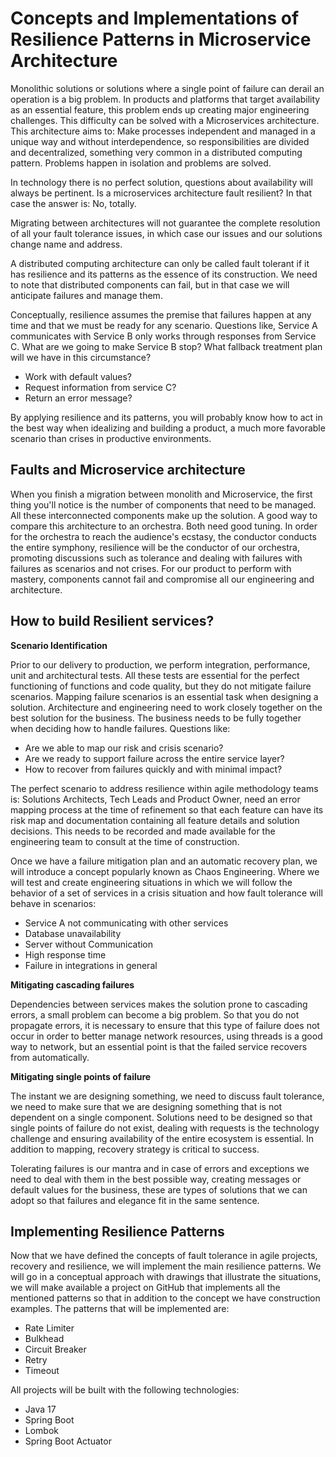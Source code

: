 # Concepts and Implementations of Resilience Patterns in Microservice Architecture

Monolithic solutions or solutions where a single point of failure can derail an operation is a big problem. In products and platforms that target availability as an essential feature, this problem ends up creating major engineering challenges. This difficulty can be solved with a Microservices architecture. This architecture aims to: Make processes independent and managed in a unique way and without interdependence, so responsibilities are divided and decentralized, something very common in a distributed computing pattern. Problems happen in isolation and problems are solved.

In technology there is no perfect solution, questions about availability will always be pertinent. Is a microservices architecture fault resilient? In that case the answer is: No, totally.

Migrating between architectures will not guarantee the complete resolution of all your fault tolerance issues, in which case our issues and our solutions change name and address.

A distributed computing architecture can only be called fault tolerant if it has resilience and its patterns as the essence of its construction. We need to note that distributed components can fail, but in that case we will anticipate failures and manage them.

Conceptually, resilience assumes the premise that failures happen at any time and that we must be ready for any scenario. Questions like, Service A communicates with Service B only works through responses from Service C. What are we going to make Service B stop? What fallback treatment plan will we have in this circumstance?

- Work with default values?
- Request information from service C?
- Return an error message?

By applying resilience and its patterns, you will probably know how to act in the best way when idealizing and building a product, a much more favorable scenario than crises in productive environments.



## Faults and Microservice architecture
When you finish a migration between monolith and Microservice, the first thing you'll notice is the number of components that need to be managed. All these interconnected components make up the solution. A good way to compare this architecture to an orchestra. Both need good tuning. In order for the orchestra to reach the audience's ecstasy, the conductor conducts the entire symphony, resilience will be the conductor of our orchestra, promoting discussions such as tolerance and dealing with failures with failures as scenarios and not crises. For our product to perform with mastery, components cannot fail and compromise all our engineering and architecture.

## How to build Resilient services?

**Scenario Identification**

Prior to our delivery to production, we perform integration, performance, unit and architectural tests. All these tests are essential for the perfect functioning of functions and code quality, but they do not mitigate failure scenarios. Mapping failure scenarios is an essential task when designing a solution. Architecture and engineering need to work closely together on the best solution for the business. The business needs to be fully together when deciding how to handle failures. Questions like:

- Are we able to map our risk and crisis scenario?
- Are we ready to support failure across the entire service layer?
- How to recover from failures quickly and with minimal impact?

The perfect scenario to address resilience within agile methodology teams is: Solutions Architects, Tech Leads and Product Owner, need an error mapping process at the time of refinement so that each feature can have its risk map and documentation containing all feature details and solution decisions. This needs to be recorded and made available for the engineering team to consult at the time of construction.

Once we have a failure mitigation plan and an automatic recovery plan, we will introduce a concept popularly known as Chaos Engineering. Where we will test and create engineering situations in which we will follow the behavior of a set of services in a crisis situation and how fault tolerance will behave in scenarios:

- Service A not communicating with other services
- Database unavailability
- Server without Communication
- High response time
- Failure in integrations in general

**Mitigating cascading failures**

Dependencies between services makes the solution prone to cascading errors, a small problem can become a big problem. So that you do not propagate errors, it is necessary to ensure that this type of failure does not occur in order to better manage network resources, using threads is a good way to network, but an essential point is that the failed service recovers from automatically.

**Mitigating single points of failure**

The instant we are designing something, we need to discuss fault tolerance, we need to make sure that we are designing something that is not dependent on a single component. Solutions need to be designed so that single points of failure do not exist, dealing with requests is the technology challenge and ensuring availability of the entire ecosystem is essential. In addition to mapping, recovery strategy is critical to success.

Tolerating failures is our mantra and in case of errors and exceptions we need to deal with them in the best possible way, creating messages or default values ​​for the business, these are types of solutions that we can adopt so that failures and elegance fit in the same sentence.




## Implementing Resilience Patterns

Now that we have defined the concepts of fault tolerance in agile projects, recovery and resilience, we will implement the main resilience patterns. We will go in a conceptual approach with drawings that illustrate the situations, we will make available a project on GitHub that implements all the mentioned patterns so that in addition to the concept we have construction examples. The patterns that will be implemented are:

- Rate Limiter
- Bulkhead
- Circuit Breaker
- Retry
- Timeout

All projects will be built with the following technologies:
- Java 17
- Spring Boot
- Lombok
- Spring Boot Actuator